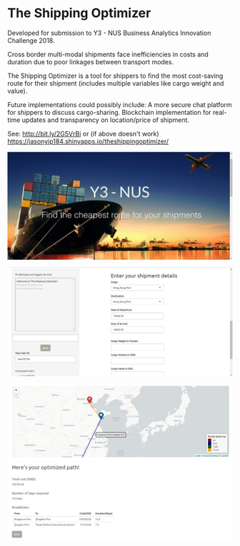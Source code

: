 # The Shipping Optimizer
Developed for submission to Y3 - NUS Business Analytics Innovation Challenge 2018.

Cross border multi-modal shipments face inefficiencies in costs and duration due to poor linkages between transport modes.

The Shipping Optimizer is a tool for shippers to find the most cost-saving route for their shipment (includes multiple variables like cargo weight and value). 

Future implementations could possibly include:
A more secure chat platform for shippers to discuss cargo-sharing.
Blockchain implementation for real-time updates and transparency on location/price of shipment.

See:
http://bit.ly/2G5VrBi
or (if above doesn't work)
https://jasonyip184.shinyapps.io/theshippingoptimizer/

![picture](www/ss1.jpg)

![picture](www/ss2.jpg)

![picture](www/ss3.jpg)



